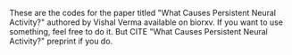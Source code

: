 These are the codes for the paper titled "What Causes Persistent Neural Activity?" authored by Vishal Verma available on biorxv.
If you want to use something, feel free to do it. But CITE "What Causes Persistent Neural Activity?" preprint if you do.
